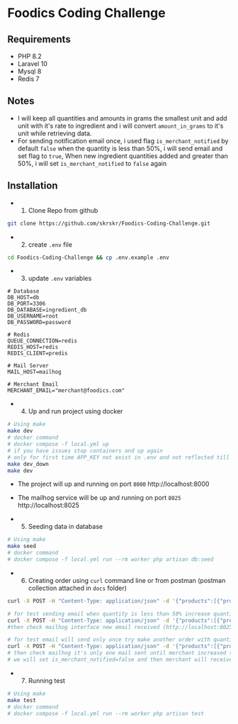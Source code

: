 # Foodics Coding Challenge

## Requirements
- PHP 8.2
- Laravel 10
- Mysql 8
- Redis 7

## Notes
- I will keep all quantities and amounts in grams the smallest unit and add unit with it's rate to ingredient and i will convert `amount_in_grams` to it's unit while retrieving data.
- For sending notification email once, i used flag `is_merchant_notified` by default `false` when the quantity is less than 50%, i will send email and set flag to `true`, When new ingredient quantities added and greater than 50%, i will set `is_merchant_notified` to `false` again

## Installation
- 1. Clone Repo from github
```bash
git clone https://github.com/skrskr/Foodics-Coding-Challenge.git
```
- 2. create `.env` file
```bash
cd Foodics-Coding-Challenge && cp .env.example .env
```
- 3. update `.env` variables
```
# Database
DB_HOST=db
DB_PORT=3306
DB_DATABASE=ingredient_db
DB_USERNAME=root
DB_PASSWORD=password

# Redis
QUEUE_CONNECTION=redis
REDIS_HOST=redis
REDIS_CLIENT=predis

# Mail Server
MAIL_HOST=mailhog

# Merchant Email
MERCHANT_EMAIL="merchant@foodics.com"
```

- 4. Up and run project using docker
```bash
# Using make 
make dev
# docker command
# docker compose -f local.yml up
# if you have issues stop containers and up again
# only for first time APP_KEY not exist in .env and not reflected till we restarted the container
make dev_down
make dev
```
- The project will up and running on port `8000` http://localhost:8000
- The mailhog service will be up and running on port `8025` http://localhost:8025

- 5. Seeding data in database
```bash
# Using make 
make seed
# docker command
# docker compose -f local.yml run --rm worker php artisan db:seed
```

- 6. Creating order using `curl` command line or from postman (postman collection attached in `docs` folder)
```bash
curl -X POST -H "Content-Type: application/json" -d '{"products":[{"product_id": 1, "quantity": 1}]}' http://localhost:8000/api/v1/orders

# for test sending email when quantity is less than 50% increase quantity to 45
curl -X POST -H "Content-Type: application/json" -d '{"products":[{"product_id": 1, "quantity": 45}]}' http://localhost:8000/api/v1/orders
#then check mailhog interface new email received (http://localhost:8025)

# for test email will send only once try make another order with quantity 1
curl -X POST -H "Content-Type: application/json" -d '{"products":[{"product_id": 1, "quantity": 1}]}' http://localhost:8000/api/v1/orders
# then check mailhog it's only one mail sent until merchant increased the quantity of ingredient
# we will set is_merchant_notified=false and then merchant will receive email again if quantity less than 50%
```

- 7. Running test
```bash
# Using make 
make test
# docker command
# docker compose -f local.yml run --rm worker php artisan test
```